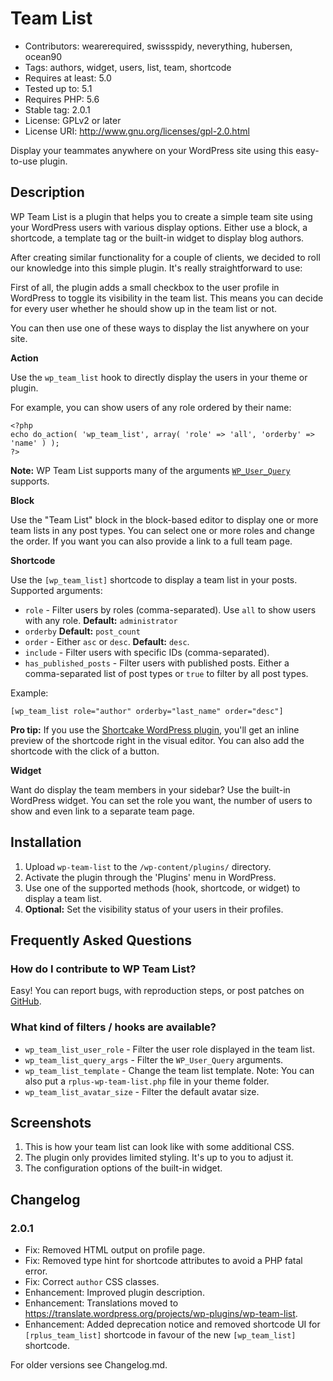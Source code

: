 # Team List #
* Contributors: wearerequired, swissspidy, neverything, hubersen, ocean90
* Tags: authors, widget, users, list, team, shortcode
* Requires at least: 5.0
* Tested up to: 5.1
* Requires PHP: 5.6
* Stable tag: 2.0.1
* License: GPLv2 or later
* License URI: http://www.gnu.org/licenses/gpl-2.0.html

Display your teammates anywhere on your WordPress site using this easy-to-use plugin.

## Description ##

WP Team List is a plugin that helps you to create a simple team site using your WordPress users with various display options. Either use a block, a shortcode, a template tag or the built-in widget to display blog authors.

After creating similar functionality for a couple of clients, we decided to roll our knowledge into this simple plugin. It's really straightforward to use:

First of all, the plugin adds a small checkbox to the user profile in WordPress to toggle its visibility in the team list. This means you can decide for every user whether he should show up in the team list or not.

You can then use one of these ways to display the list anywhere on your site.

**Action**

Use the `wp_team_list` hook to directly display the users in your theme or plugin.

For example, you can show users of any role ordered by their name:


	<?php
	echo do_action( 'wp_team_list', array( 'role' => 'all', 'orderby' => 'name' ) );
	?>


**Note:** WP Team List supports many of the arguments [`WP_User_Query`](https://codex.wordpress.org/Class_Reference/WP_User_Query "WordPress Codex Codex WP_User_Query") supports.

**Block**

Use the "Team List" block in the block-based editor to display one or more team lists in any post types. You can select one or more roles and change the order. If you want you can also provide a link to a full team page.

**Shortcode**

Use the `[wp_team_list]` shortcode to display a team list in your posts. Supported arguments:

* `role` - Filter users by roles (comma-separated).
 Use `all` to show users with any role.
 **Default:** `administrator`
* `orderby`
 **Default:** `post_count`
* `order` - Either `asc` or `desc`.
 **Default:** `desc`.
* `include` - Filter users with specific IDs (comma-separated).
* `has_published_posts` - Filter users with published posts.
 Either a comma-separated list of post types or `true` to filter by all post types.

Example:

`[wp_team_list role="author" orderby="last_name" order="desc"]`

**Pro tip:** If you use the [Shortcake WordPress plugin](https://github.com/fusioneng/Shortcake "GitHub - Shortcake"), you'll get an inline preview of the shortcode right in the visual editor. You can also add the shortcode with the click of a button.

**Widget**

Want do display the team members in your sidebar? Use the built-in WordPress widget. You can set the role you want, the number of users to show and even link to a separate team page.

## Installation ##

1. Upload `wp-team-list` to the `/wp-content/plugins/` directory.
2. Activate the plugin through the 'Plugins' menu in WordPress.
3. Use one of the supported methods (hook, shortcode, or widget) to display a team list.
4. **Optional:** Set the visibility status of your users in their profiles.

## Frequently Asked Questions ##

### How do I contribute to WP Team List? ###

Easy! You can report bugs, with reproduction steps, or post patches on [GitHub](https://github.com/wearerequired/rplus-wp-team-list).

### What kind of filters / hooks are available? ###
* `wp_team_list_user_role` - Filter the user role displayed in the team list.
* `wp_team_list_query_args` - Filter the `WP_User_Query` arguments.
* `wp_team_list_template` - Change the team list template.
 Note: You can also put a `rplus-wp-team-list.php` file in your theme folder.
* `wp_team_list_avatar_size` - Filter the default avatar size.

## Screenshots ##

1. This is how your team list can look like with some additional CSS.
2. The plugin only provides limited styling. It's up to you to adjust it.
3. The configuration options of the built-in widget.

## Changelog ##

### 2.0.1 ###
* Fix: Removed HTML output on profile page.
* Fix: Removed type hint for shortcode attributes to avoid a PHP fatal error.
* Fix: Correct `author` CSS classes.
* Enhancement: Improved plugin description.
* Enhancement: Translations moved to https://translate.wordpress.org/projects/wp-plugins/wp-team-list.
* Enhancement: Added deprecation notice and removed shortcode UI for `[rplus_team_list]` shortcode in favour of the new `[wp_team_list]` shortcode.

For older versions see Changelog.md.
